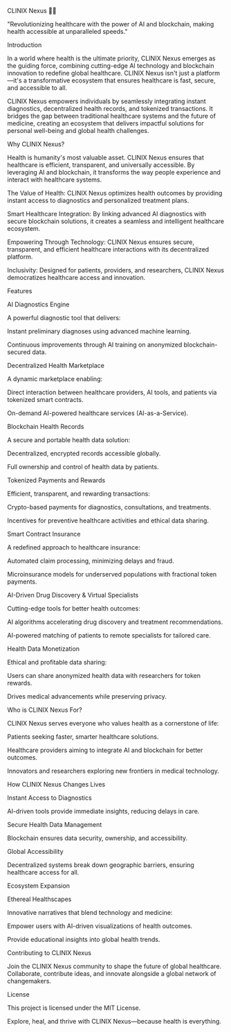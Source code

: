 CLINIX Nexus 🏥🌐

"Revolutionizing healthcare with the power of AI and blockchain, making health accessible at unparalleled speeds."

Introduction

In a world where health is the ultimate priority, CLINIX Nexus emerges as the guiding force, combining cutting-edge AI technology and blockchain innovation to redefine global healthcare. CLINIX Nexus isn't just a platform—it's a transformative ecosystem that ensures healthcare is fast, secure, and accessible to all.

CLINIX Nexus empowers individuals by seamlessly integrating instant diagnostics, decentralized health records, and tokenized transactions. It bridges the gap between traditional healthcare systems and the future of medicine, creating an ecosystem that delivers impactful solutions for personal well-being and global health challenges.

Why CLINIX Nexus?

Health is humanity's most valuable asset. CLINIX Nexus ensures that healthcare is efficient, transparent, and universally accessible. By leveraging AI and blockchain, it transforms the way people experience and interact with healthcare systems.

The Value of Health: CLINIX Nexus optimizes health outcomes by providing instant access to diagnostics and personalized treatment plans.

Smart Healthcare Integration: By linking advanced AI diagnostics with secure blockchain solutions, it creates a seamless and intelligent healthcare ecosystem.

Empowering Through Technology: CLINIX Nexus ensures secure, transparent, and efficient healthcare interactions with its decentralized platform.

Inclusivity: Designed for patients, providers, and researchers, CLINIX Nexus democratizes healthcare access and innovation.

Features

AI Diagnostics Engine

A powerful diagnostic tool that delivers:

Instant preliminary diagnoses using advanced machine learning.

Continuous improvements through AI training on anonymized blockchain-secured data.

Decentralized Health Marketplace

A dynamic marketplace enabling:

Direct interaction between healthcare providers, AI tools, and patients via tokenized smart contracts.

On-demand AI-powered healthcare services (AI-as-a-Service).

Blockchain Health Records

A secure and portable health data solution:

Decentralized, encrypted records accessible globally.

Full ownership and control of health data by patients.

Tokenized Payments and Rewards

Efficient, transparent, and rewarding transactions:

Crypto-based payments for diagnostics, consultations, and treatments.

Incentives for preventive healthcare activities and ethical data sharing.

Smart Contract Insurance

A redefined approach to healthcare insurance:

Automated claim processing, minimizing delays and fraud.

Microinsurance models for underserved populations with fractional token payments.

AI-Driven Drug Discovery & Virtual Specialists

Cutting-edge tools for better health outcomes:

AI algorithms accelerating drug discovery and treatment recommendations.

AI-powered matching of patients to remote specialists for tailored care.

Health Data Monetization

Ethical and profitable data sharing:

Users can share anonymized health data with researchers for token rewards.

Drives medical advancements while preserving privacy.

Who is CLINIX Nexus For?

CLINIX Nexus serves everyone who values health as a cornerstone of life:

Patients seeking faster, smarter healthcare solutions.

Healthcare providers aiming to integrate AI and blockchain for better outcomes.

Innovators and researchers exploring new frontiers in medical technology.

How CLINIX Nexus Changes Lives

Instant Access to Diagnostics

AI-driven tools provide immediate insights, reducing delays in care.

Secure Health Data Management

Blockchain ensures data security, ownership, and accessibility.

Global Accessibility

Decentralized systems break down geographic barriers, ensuring healthcare access for all.

Ecosystem Expansion

Ethereal Healthscapes

Innovative narratives that blend technology and medicine:

Empower users with AI-driven visualizations of health outcomes.

Provide educational insights into global health trends.

Contributing to CLINIX Nexus

Join the CLINIX Nexus community to shape the future of global healthcare. Collaborate, contribute ideas, and innovate alongside a global network of changemakers.

License

This project is licensed under the MIT License.

Explore, heal, and thrive with CLINIX Nexus—because health is everything.
